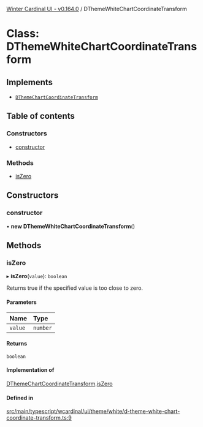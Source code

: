 [Winter Cardinal UI - v0.164.0](../index.md) / DThemeWhiteChartCoordinateTransform

# Class: DThemeWhiteChartCoordinateTransform

## Implements

- [`DThemeChartCoordinateTransform`](../interfaces/DThemeChartCoordinateTransform.md)

## Table of contents

### Constructors

- [constructor](DThemeWhiteChartCoordinateTransform.md#constructor)

### Methods

- [isZero](DThemeWhiteChartCoordinateTransform.md#iszero)

## Constructors

### constructor

• **new DThemeWhiteChartCoordinateTransform**()

## Methods

### isZero

▸ **isZero**(`value`): `boolean`

Returns true if the specified value is too close to zero.

#### Parameters

| Name | Type |
| :------ | :------ |
| `value` | `number` |

#### Returns

`boolean`

#### Implementation of

[DThemeChartCoordinateTransform](../interfaces/DThemeChartCoordinateTransform.md).[isZero](../interfaces/DThemeChartCoordinateTransform.md#iszero)

#### Defined in

[src/main/typescript/wcardinal/ui/theme/white/d-theme-white-chart-coordinate-transform.ts:9](https://github.com/winter-cardinal/winter-cardinal-ui/blob/v0.164.0/src/main/typescript/wcardinal/ui/theme/white/d-theme-white-chart-coordinate-transform.ts#L9)
